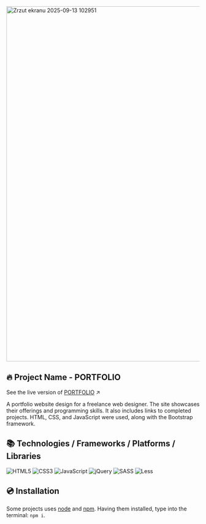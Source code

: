 <img width="1903" height="927" alt="Zrzut ekranu 2025-09-13 102951" src="https://github.com/user-attachments/assets/a5e56d4a-58d2-4778-9151-34bb281f3525" />

## 🔥 Project Name - PORTFOLIO
See the live version of [PORTFOLIO](https://imediasystem.github.io/Portfolio/) ↗️

A portfolio website design for a freelance web designer. The site showcases their offerings and programming skills. It also includes links to completed projects. HTML, CSS, and JavaScript were used, along with the Bootstrap framework.

## 📚 Technologies / Frameworks / Platforms / Libraries
![HTML5](https://img.shields.io/badge/html5-%23E34F26.svg?style=for-the-badge&logo=html5&logoColor=white)
![CSS3](https://img.shields.io/badge/css3-%231572B6.svg?style=for-the-badge&logo=css3&logoColor=white)
![JavaScript](https://img.shields.io/badge/javascript-%23323330.svg?style=for-the-badge&logo=javascript&logoColor=%23F7DF1E)
![jQuery](https://img.shields.io/badge/bootstrap-%238511FA.svg?style=for-the-badge&logo=bootstrap&logoColor=white)
![SASS](https://img.shields.io/badge/sass-CC6699.svg?style=for-the-badge&logo=sass&logoColor=white)
![Less](https://img.shields.io/badge/less-2B4C80?style=for-the-badge&logo=less&logoColor=white)
&nbsp;

## 💿 Installation
Some projects uses [node](https://nodejs.org/en/) and [npm](https://www.npmjs.com/). Having them installed, type into the terminal: `npm i`.
&nbsp;
